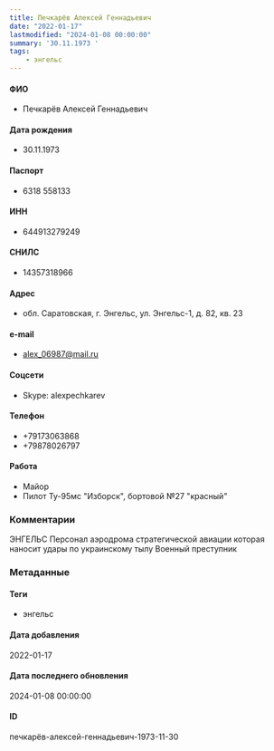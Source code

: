 ```yaml
---
title: Печкарёв Алексей Геннадьевич
date: "2022-01-17"
lastmodified: "2024-01-08 00:00:00"
summary: '30.11.1973 '
tags: 
    - энгельс
---
```

<!--# pp1-->
<!--## Фигурант-->
<!--### Личные данные-->
#### ФИО
- Печкарёв Алексей Геннадьевич
#### Дата рождения
- 30.11.1973
#### Паспорт
- 6318 558133
#### ИНН
- 644913279249
#### СНИЛС
- 14357318966
#### Адрес
- обл. Саратовская, г. Энгельс, ул. Энгельс-1, д. 82, кв. 23
#### e-mail
- alex_06987@mail.ru
#### Соцсети
- Skype: alexpechkarev
#### Телефон
- +79173063868
- +79878026797
#### Работа
- Майор
- Пилот Ту-95мс "Изборск", бортовой №27 "красный"
### Комментарии
ЭНГЕЛЬС
Персонал аэродрома стратегической авиации которая наносит удары по украинскому тылу
Военный преступник
### Метаданные
#### Теги
- энгельс
#### Дата добавления
2022-01-17
#### Дата последнего обновления
2024-01-08 00:00:00
#### ID
печкарёв-алексей-геннадьевич-1973-11-30
<!--## END;-->
